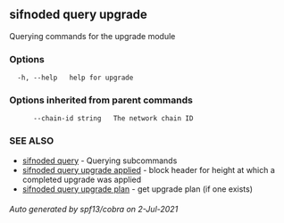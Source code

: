 ## sifnoded query upgrade

Querying commands for the upgrade module

### Options

```
  -h, --help   help for upgrade
```

### Options inherited from parent commands

```
      --chain-id string   The network chain ID
```

### SEE ALSO

* [sifnoded query](sifnoded_query.md)	 - Querying subcommands
* [sifnoded query upgrade applied](sifnoded_query_upgrade_applied.md)	 - block header for height at which a completed upgrade was applied
* [sifnoded query upgrade plan](sifnoded_query_upgrade_plan.md)	 - get upgrade plan (if one exists)

###### Auto generated by spf13/cobra on 2-Jul-2021
